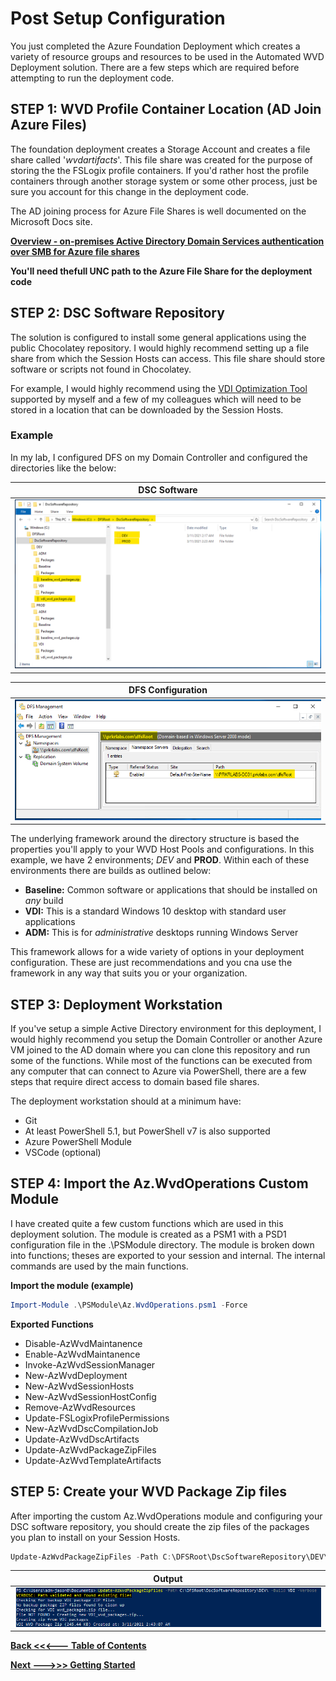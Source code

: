 # Post Setup Configuration

You just completed the Azure Foundation Deployment which creates a variety of resource groups and resources to be used in the Automated WVD Deployment solution.  There are a few steps which are required before attempting to run the deployment code.

## STEP 1:  WVD Profile Container Location (AD Join Azure Files)

The foundation deployment creates a Storage Account and creates a file share called '*wvdartifacts*'. This file share was created for the purpose of storing the the FSLogix profile containers. If you'd rather host the profile containers through another storage system or some other process, just be sure you account for this change in the deployment code.

The AD joining process for Azure File Shares is well documented on the Microsoft Docs site.

[**Overview - on-premises Active Directory Domain Services authentication over SMB for Azure file shares**](https://docs.microsoft.com/en-us/azure/storage/files/storage-files-identity-auth-active-directory-enable?WT.mc_id=Portal-Microsoft_Azure_Storage#overview)

**You'll need thefull UNC path to the Azure File Share for the deployment code**

## STEP 2:  DSC Software Repository

The solution is configured to install some general applications using the public Chocolatey repository. I would highly recommend setting up a file share from which the Session Hosts can access. This file share should store software or scripts not found in Chocolatey.

For example, I would highly recommend using the [VDI Optimization Tool](https://docs.microsoft.com/en-us/windows-server/remote/remote-desktop-services/rds-vdi-recommendations-2004) supported by myself and a few of my colleagues which will need to be stored in a location that can be downloaded by the Session Hosts.

### Example

In my lab, I configured DFS on my Domain Controller and configured the directories like the below:

| **DSC Software** |
|---|
| ![DSC Software Repo](_media/DSC_Software_Repo.png) |

| **DFS Configuration** |
|---|
| ![DFS Configuration](_media/dfs_setup.png) |

The underlying framework around the directory structure is based the properties you'll apply to your WVD Host Pools and configurations.  In this example, we have 2 environments; *DEV* and **PROD**.  Within each of these environments there are builds as outlined below:

- **Baseline:** Common software or applications that should be installed on *any* build
- **VDI:** This is a standard Windows 10 desktop with standard user applications
- **ADM:** This is for *administrative* desktops running Windows Server

This framework allows for a wide variety of options in your deployment configuration.  These are just recommendations and you cna use the framework in any way that suits you or your organization.

## STEP 3:  Deployment Workstation

If you've setup a simple Active Directory environment for this deployment, I would highly recommend you setup the Domain Controller or another Azure VM joined to the AD domain where you can clone this repository and run some of the functions.  While most of the functions can be executed from any computer that can connect to Azure via PowerShell, there are a few steps that require direct access to domain based file shares.

The deployment workstation should at a minimum have:
- Git
- At least PowerShell 5.1, but PowerShell v7 is also supported
- Azure PowerShell Module
- VSCode (optional)

## STEP 4:  Import the Az.WvdOperations Custom Module

I have created quite a few custom functions which are used in this deployment solution.  The module is created as a PSM1 with a PSD1 configuration file in the .\PSModule directory.  The module is broken down into functions; theses are exported to your session and internal.  The internal commands are used by the main functions.

**Import the module (example)**
```PowerShell
Import-Module .\PSModule\Az.WvdOperations.psm1 -Force
```

**Exported Functions**
- Disable-AzWvdMaintanence
- Enable-AzWvdMaintanence
- Invoke-AzWvdSessionManager
- New-AzWvdDeployment
- New-AzWvdSessionHosts
- New-AzWvdSessionHostConfig
- Remove-AzWvdResources
- Update-FSLogixProfilePermissions
- New-AzWvdDscCompilationJob
- Update-AzWvdDscArtifacts
- Update-AzWvdPackageZipFiles
- Update-AzWvdTemplateArtifacts

## STEP 5:  Create your WVD Package Zip files

After importing the custom Az.WvdOperations module and configuring your DSC software repository, you should create the zip files of the packages you plan to install on your Session Hosts.

```PowerShell
Update-AzWvdPackageZipFiles -Path C:\DFSRoot\DscSoftwareRepository\DEV\ -Build VDI -Verbose
```

| **Output** |
|---|
| ![PowerShell Output](_media/update-wvd-packages.png) |

[**Back <<<--- Table of Contents**](../README.md)

[**Next --->>> Getting Started**](Getting-Started.md)